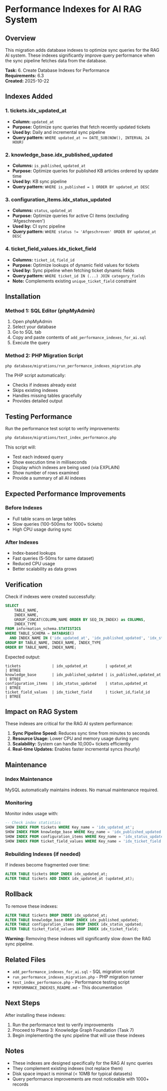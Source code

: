 # Performance Indexes for AI RAG System

## Overview

This migration adds database indexes to optimize sync queries for the RAG AI system. These indexes significantly improve query performance when the sync pipeline fetches data from the database.

**Task:** 6. Create Database Indexes for Performance  
**Requirements:** 6.3  
**Created:** 2025-10-22

## Indexes Added

### 1. tickets.idx_updated_at
- **Column:** `updated_at`
- **Purpose:** Optimize sync queries that fetch recently updated tickets
- **Used by:** Daily and incremental sync pipeline
- **Query pattern:** `WHERE updated_at >= DATE_SUB(NOW(), INTERVAL 24 HOUR)`

### 2. knowledge_base.idx_published_updated
- **Columns:** `is_published`, `updated_at`
- **Purpose:** Optimize queries for published KB articles ordered by update time
- **Used by:** KB sync pipeline
- **Query pattern:** `WHERE is_published = 1 ORDER BY updated_at DESC`

### 3. configuration_items.idx_status_updated
- **Columns:** `status`, `updated_at`
- **Purpose:** Optimize queries for active CI items (excluding 'Afgeschreven')
- **Used by:** CI sync pipeline
- **Query pattern:** `WHERE status != 'Afgeschreven' ORDER BY updated_at DESC`

### 4. ticket_field_values.idx_ticket_field
- **Columns:** `ticket_id`, `field_id`
- **Purpose:** Optimize lookups of dynamic field values for tickets
- **Used by:** Sync pipeline when fetching ticket dynamic fields
- **Query pattern:** `WHERE ticket_id IN (...) JOIN category_fields`
- **Note:** Complements existing `unique_ticket_field` constraint

## Installation

### Method 1: SQL Editor (phpMyAdmin)
1. Open phpMyAdmin
2. Select your database
3. Go to SQL tab
4. Copy and paste contents of `add_performance_indexes_for_ai.sql`
5. Execute the query

### Method 2: PHP Migration Script
```bash
php database/migrations/run_performance_indexes_migration.php
```

The PHP script automatically:
- Checks if indexes already exist
- Skips existing indexes
- Handles missing tables gracefully
- Provides detailed output

## Testing Performance

Run the performance test script to verify improvements:

```bash
php database/migrations/test_index_performance.php
```

This script will:
- Test each indexed query
- Show execution time in milliseconds
- Display which indexes are being used (via EXPLAIN)
- Show number of rows examined
- Provide a summary of all AI indexes

## Expected Performance Improvements

### Before Indexes
- Full table scans on large tables
- Slow queries (100-500ms for 1000+ tickets)
- High CPU usage during sync

### After Indexes
- Index-based lookups
- Fast queries (5-50ms for same dataset)
- Reduced CPU usage
- Better scalability as data grows

## Verification

Check if indexes were created successfully:

```sql
SELECT 
    TABLE_NAME,
    INDEX_NAME,
    GROUP_CONCAT(COLUMN_NAME ORDER BY SEQ_IN_INDEX) as COLUMNS,
    INDEX_TYPE
FROM information_schema.STATISTICS
WHERE TABLE_SCHEMA = DATABASE()
  AND INDEX_NAME IN ('idx_updated_at', 'idx_published_updated', 'idx_status_updated', 'idx_ticket_field')
GROUP BY TABLE_NAME, INDEX_NAME, INDEX_TYPE
ORDER BY TABLE_NAME, INDEX_NAME;
```

Expected output:
```
tickets              | idx_updated_at        | updated_at                    | BTREE
knowledge_base       | idx_published_updated | is_published,updated_at       | BTREE
configuration_items  | idx_status_updated    | status,updated_at             | BTREE
ticket_field_values  | idx_ticket_field      | ticket_id,field_id            | BTREE
```

## Impact on RAG System

These indexes are critical for the RAG AI system performance:

1. **Sync Pipeline Speed:** Reduces sync time from minutes to seconds
2. **Resource Usage:** Lower CPU and memory usage during sync
3. **Scalability:** System can handle 10,000+ tickets efficiently
4. **Real-time Updates:** Enables faster incremental syncs (hourly)

## Maintenance

### Index Maintenance
MySQL automatically maintains indexes. No manual maintenance required.

### Monitoring
Monitor index usage with:

```sql
-- Check index statistics
SHOW INDEX FROM tickets WHERE Key_name = 'idx_updated_at';
SHOW INDEX FROM knowledge_base WHERE Key_name = 'idx_published_updated';
SHOW INDEX FROM configuration_items WHERE Key_name = 'idx_status_updated';
SHOW INDEX FROM ticket_field_values WHERE Key_name = 'idx_ticket_field';
```

### Rebuilding Indexes (if needed)
If indexes become fragmented over time:

```sql
ALTER TABLE tickets DROP INDEX idx_updated_at;
ALTER TABLE tickets ADD INDEX idx_updated_at (updated_at);
```

## Rollback

To remove these indexes:

```sql
ALTER TABLE tickets DROP INDEX idx_updated_at;
ALTER TABLE knowledge_base DROP INDEX idx_published_updated;
ALTER TABLE configuration_items DROP INDEX idx_status_updated;
ALTER TABLE ticket_field_values DROP INDEX idx_ticket_field;
```

**Warning:** Removing these indexes will significantly slow down the RAG sync pipeline.

## Related Files

- `add_performance_indexes_for_ai.sql` - SQL migration script
- `run_performance_indexes_migration.php` - PHP migration runner
- `test_index_performance.php` - Performance testing script
- `PERFORMANCE_INDEXES_README.md` - This documentation

## Next Steps

After installing these indexes:

1. Run the performance test to verify improvements
2. Proceed to Phase 3: Knowledge Graph Foundation (Task 7)
3. Begin implementing the sync pipeline that will use these indexes

## Notes

- These indexes are designed specifically for the RAG AI sync queries
- They complement existing indexes (not replace them)
- Disk space impact is minimal (< 10MB for typical datasets)
- Query performance improvements are most noticeable with 1000+ records
